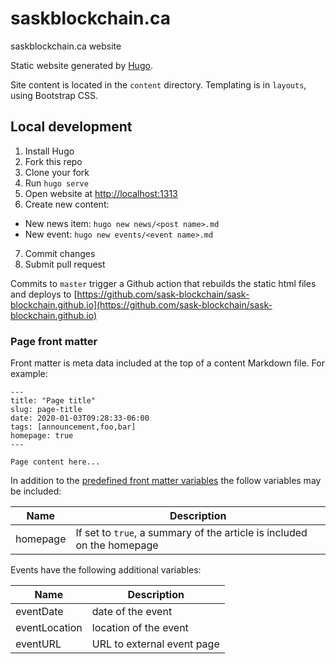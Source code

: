 # saskblockchain.ca
saskblockchain.ca website

Static website generated by [Hugo](https://gohugo.io).

Site content is located in the `content` directory.  Templating is in `layouts`, using Bootstrap CSS.


## Local development

1. Install Hugo
2. Fork this repo
3. Clone your fork
4. Run `hugo serve`
5. Open website at [http://localhost:1313](http://localhost:1313)
6. Create new content:  
  * New news item: `hugo new news/<post name>.md`
  * New event: `hugo new events/<event name>.md`
7. Commit changes
8. Submit pull request


Commits to `master` trigger a Github action that rebuilds the static html files and deploys to [https://github.com/sask-blockchain/sask-blockchain.github.io](https://github.com/sask-blockchain/sask-blockchain.github.io)

### Page front matter

Front matter is meta data included at the top of a content Markdown file.
For example:

```
---
title: "Page title"
slug: page-title
date: 2020-01-03T09:28:33-06:00
tags: [announcement,foo,bar]
homepage: true
---

Page content here...
```

In addition to the [predefined front matter variables](https://gohugo.io/content-management/front-matter/#front-matter-variables)
the follow variables may be included:

| Name | Description |
|------|-------------|
| homepage | If set to `true`, a summary of the article is included on the homepage |


Events have the following additional variables:

| Name | Description |
|------|-------------|
| eventDate | date of the event |
| eventLocation | location of the event |
| eventURL | URL to external event page |
